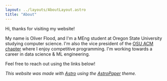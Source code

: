 ```yaml
---
layout: ../layouts/AboutLayout.astro
title: "About"
---
```


Hi, thanks for visiting my website!

My name is Oliver Flood, and I'm a MEng student at Oregon State University studying computer science. I'm also the vice president of the [OSU ACM chapter](https://acm.oregonstate.edu) where I enjoy competitive programming. I'm working towards a career in data science & ML engineering.

<!-- Some things I love doing: solving the annual [Advent of Code](https://adventofcode.com/) puzzles, struggling through [Project Euler](https://projecteuler.net/) problems, studying on the 2nd floor of The Valley Library, and biking when the sun comes out.  -->

Feel free to reach out using the links below!

_This website was made with [Astro](https://github.com/withastro/astro) using the [AstroPaper](https://github.com/satnaing/astro-paper) theme._
